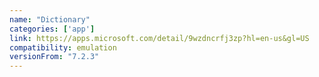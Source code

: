 ```yaml
---
name: "Dictionary"
categories: ['app']
link: https://apps.microsoft.com/detail/9wzdncrfj3zp?hl=en-us&gl=US
compatibility: emulation
versionFrom: "7.2.3"
---
```


